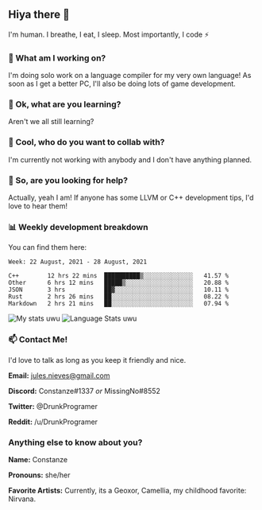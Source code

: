 ## Hiya there 👋

I'm human. I breathe, I eat, I sleep. Most importantly, I code ⚡️

### 🔭 What am I working on?

I'm doing solo work on a language compiler for my very own language! As soon as I get a better PC, I'll also be doing lots of game development.

### 🌱 Ok, what are you learning?

Aren't we all still learning?

### 👯 Cool, who do you want to collab with?

I'm currently not working with anybody and I don't have anything planned.

### 🤔 So, are you looking for help?

Actually, yeah I am! If anyone has some LLVM or C++ development tips, I'd love to hear them!

### 📊 Weekly development breakdown

You can find them here:

<!--START_SECTION:waka-->
```text
Week: 22 August, 2021 - 28 August, 2021

C++        12 hrs 22 mins  ██████████▒░░░░░░░░░░░░░░   41.57 % 
Other      6 hrs 12 mins   █████▒░░░░░░░░░░░░░░░░░░░   20.88 % 
JSON       3 hrs           ██▓░░░░░░░░░░░░░░░░░░░░░░   10.11 % 
Rust       2 hrs 26 mins   ██░░░░░░░░░░░░░░░░░░░░░░░   08.22 % 
Markdown   2 hrs 21 mins   ██░░░░░░░░░░░░░░░░░░░░░░░   07.94 % 
```
<!--END_SECTION:waka-->
<!-- ![Constanze's wakatime stats](https://github-readme-stats.vercel.app/api/wakatime?username=constanze) -->

![My stats uwu](https://github-readme-stats.vercel.app/api?username=cstanze&show_icons=true&theme=onedark)
![Language Stats uwu](https://github-readme-stats.vercel.app/api/top-langs/?username=cstanze&layout=compact&theme=onedark)

### 📫 Contact Me!

I'd love to talk as long as you keep it friendly and nice.

**Email:** jules.nieves@gmail.com

**Discord:** Constanze#1337 *or* MissingNo#8552

**Twitter:** @DrunkProgramer

**Reddit:** /u/DrunkProgramer

### Anything else to know about you?

**Name:** Constanze

**Pronouns:** she/her

**Favorite Artists:** Currently, its a Geoxor, Camellia, my childhood favorite: Nirvana.
